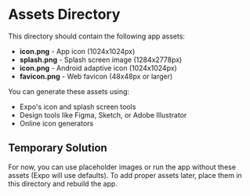 # Assets Directory

This directory should contain the following app assets:

- **icon.png** - App icon (1024x1024px)
- **splash.png** - Splash screen image (1284x2778px)
- **icon.png** - Android adaptive icon (1024x1024px)
- **favicon.png** - Web favicon (48x48px or larger)

You can generate these assets using:
- Expo's icon and splash screen tools
- Design tools like Figma, Sketch, or Adobe Illustrator
- Online icon generators

## Temporary Solution

For now, you can use placeholder images or run the app without these assets (Expo will use defaults). To add proper assets later, place them in this directory and rebuild the app.
